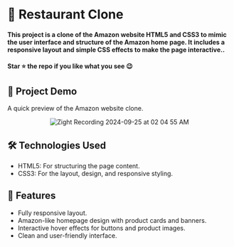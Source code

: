 
<div><h1>🚀 Restaurant Clone</h1></div>
<h4>This project is a clone of the Amazon website HTML5 and CSS3 to mimic the user interface and structure of the Amazon home page. It includes a responsive layout and simple CSS effects to make the page interactive..</h4>
 <h4>Star ⭐ the repo if you like what you see 😉 </h4>
 <div>
 <h2>📸 Project Demo</h2>
 <p>A quick preview of the Amazon website clone.</p>
<div align='center'>
 
![Zight Recording 2024-09-25 at 02 04 55 AM](https://github.com/user-attachments/assets/77a21178-80da-44d5-8b9a-f55564431c67)

</div>
<h2>🛠️ Technologies Used</h2>
 <ul>
   <li>HTML5: For structuring the page content.</li>
   <li>CSS3: For the layout, design, and responsive styling.</li>
 </ul>  
 
 <h2>🎨 Features</h2>
 <ul>
   <li>Fully responsive layout.</li>
   <li>Amazon-like homepage design with product cards and banners.</li>
   <li>Interactive hover effects for buttons and product images.</li>
   <li>Clean and user-friendly interface.</li>
 </ul> 
